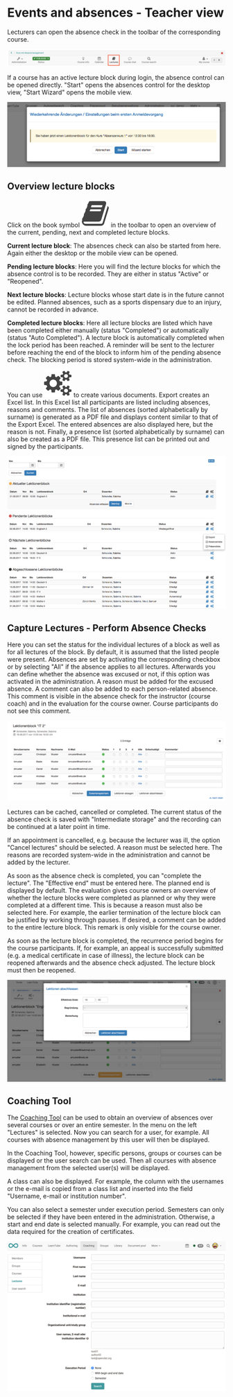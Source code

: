 # Events and absences - Teacher view

Lecturers can open the absence check in the toolbar of the corresponding course.

![](assets/Lectures_course_EN.png)

If a course has an active lecture block during login, the absence control can be opened directly. "Start" opens the absences control for the desktop view, "Start Wizard" opens the mobile view.

![](assets/absenzen_login.png)

## Overview lecture blocks

Click on the book symbol ![](assets/absenzen_434343_64.png) in the toolbar to open an overview of the current, pending, next and completed lecture blocks.

 **Current lecture block**: The absences check can also be started from here. Again either the desktop or the mobile view can be opened.

 **Pending lecture blocks**: Here you will find the lecture blocks for which the absence control is to be recorded. They are either in status "Active" or "Reopened".

 **Next lecture blocks**: Lecture blocks whose start date is in the future cannot be edited. Planned absences, such as a sports dispensary due to an injury, cannot be recorded in advance.

 **Completed lecture blocks**: Here all lecture blocks are listed which have been completed either manually (status "Completed") or automatically (status "Auto Completed"). A lecture block is automatically completed when the lock period has been reached. A reminder will be sent to the lecturer before reaching the end of the block to inform him of the pending absence check. The blocking period is stored system-wide in the administration.

You can use
![](assets/setting_434343_64.png)
to create various documents. Export creates an Excel list. In this Excel list all participants are listed including absences, reasons and comments. The list of absences (sorted alphabetically by surname) is generated as a PDF file and displays content similar to that of the Export Excel. The entered absences are also displayed here, but the reason is not. Finally, a presence list (sorted alphabetically by surname) can also be created as a PDF file. This presence list can be printed out and signed by the participants.

![](assets/Lektionen_uebersicht_Dozent.png)

## Capture Lectures - Perform Absence Checks

Here you can set the status for the individual lectures of a block as well as for all lectures of the block. By default, it is assumed that the listed people were present. Absences are set by activating the corresponding checkbox or by selecting "All" if the absence applies to all lectures. Afterwards you can define whether the absence was excused or not, if this option was activated in the administration. A reason must be added for the excused absence. A comment can also be added to each person-related absence. This comment is visible in the absence check for the instructor (course coach) and in the evaluation for the course owner. Course participants do not see this comment.

![](assets/Lektionen_Kontrolle_erfassen.png)

Lectures can be cached, cancelled or completed. The current status of the absence check is saved with "Intermediate storage" and the recording can be continued at a later point in time.

If an appointment is cancelled, e.g. because the lecturer was ill, the option "Cancel lectures" should be selected. A reason must be selected here. The reasons are recorded system-wide in the administration and cannot be added by the lecturer.

As soon as the absence check is completed, you can "complete the lecture". The "Effective end" must be entered here. The planned end is displayed by default. The evaluation gives course owners an overview of whether the lecture blocks were completed as planned or why they were completed at a different time. This is because a reason must also be selected here. For example, the earlier termination of the lecture block can be justified by working through pauses. If desired, a comment can be added to the entire lecture block. This remark is only visible for the course owner.

As soon as the lecture block is completed, the recurrence period begins for the course participants. If, for example, an appeal is successfully submitted (e.g. a medical certificate in case of illness), the lecture block can be reopened afterwards and the absence check adjusted. The lecture block must then be reopened.

![](assets/Lektionen_abschliessen.png)

## Coaching Tool

The [Coaching Tool](../area_modules/Coaching.md) can be used to obtain an overview of absences over several courses or over an entire semester. In the menu on the left "Lectures" is selected. Now you can search for a user, for example. All courses with absence management by this user will then be displayed.

In the Coaching Tool, however, specific persons, groups or courses can be displayed or the user search can be used. Then all courses with absence management from the selected user(s) will be displayed.

A class can also be displayed. For example, the column with the usernames or the e-mail is copied from a class list and inserted into the field "Username, e-mail or institution number".

You can also select a semester under execution period. Semesters can only be selected if they have been entered in the administration. Otherwise, a start and end date is selected manually. For example, you can read out the data required for the creation of certificates.

  

![](assets/Lectures_coaching_EN.png)

